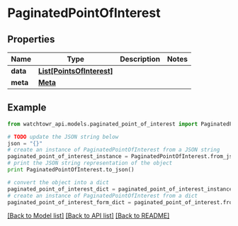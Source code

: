 # PaginatedPointOfInterest


## Properties
Name | Type | Description | Notes
------------ | ------------- | ------------- | -------------
**data** | [**List[PointsOfInterest]**](PointsOfInterest.md) |  | 
**meta** | [**Meta**](Meta.md) |  | 

## Example

```python
from watchtowr_api.models.paginated_point_of_interest import PaginatedPointOfInterest

# TODO update the JSON string below
json = "{}"
# create an instance of PaginatedPointOfInterest from a JSON string
paginated_point_of_interest_instance = PaginatedPointOfInterest.from_json(json)
# print the JSON string representation of the object
print PaginatedPointOfInterest.to_json()

# convert the object into a dict
paginated_point_of_interest_dict = paginated_point_of_interest_instance.to_dict()
# create an instance of PaginatedPointOfInterest from a dict
paginated_point_of_interest_form_dict = paginated_point_of_interest.from_dict(paginated_point_of_interest_dict)
```
[[Back to Model list]](../README.md#documentation-for-models) [[Back to API list]](../README.md#documentation-for-api-endpoints) [[Back to README]](../README.md)


